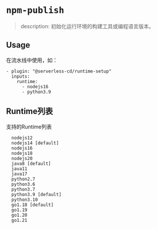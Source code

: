 # `npm-publish`

> description: 初始化运行环境的构建工具或编程语言版本。


## Usage

在流水线中使用，如：

```
- plugin: "@serverless-cd/runtime-setup"
  inputs:
  	runtime:
      - nodejs16
      - python3.9
```

## Runtime列表

支持的Runtime列表
```
  nodejs12
  nodejs14 [default]
  nodejs16
  nodejs18
  nodejs20
  java8 [default]
  java11
  java17
  python2.7
  python3.6
  python3.7
  python3.9 [default]
  python3.10
  go1.18 [default]
  go1.19
  go1.20
  go1.21
```
